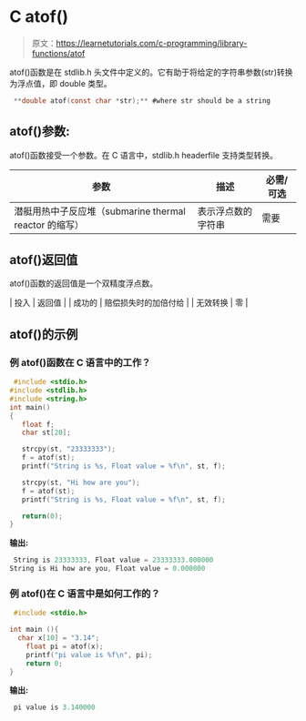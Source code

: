 # C atof()

> 原文：<https://learnetutorials.com/c-programming/library-functions/atof>

atof()函数是在 stdlib.h 头文件中定义的。它有助于将给定的字符串参数(str)转换为浮点值，即 double 类型。

```c
 **double atof(const char *str);** #where str should be a string 

```

## atof()参数:

atof()函数接受一个参数。在 C 语言中，stdlib.h headerfile 支持类型转换。

| 参数 | 描述 | 必需/可选 |
| --- | --- | --- |
| 潜艇用热中子反应堆（submarine thermal reactor 的缩写） | 表示浮点数的字符串 | 需要 |

## atof()返回值

atof()函数的返回值是一个双精度浮点数。

| 投入 | 返回值 |
| 成功的 | 赔偿损失时的加倍付给 |
| 无效转换 | 零 |

## atof()的示例

### 例 atof()函数在 C 语言中的工作？

```c
 #include <stdio.h>
#include <stdlib.h>
#include <string.h>
int main()
{
   float f;
   char st[20];

   strcpy(st, "23333333");
   f = atof(st);
   printf("String is %s, Float value = %f\n", st, f);

   strcpy(st, "Hi how are you");
   f = atof(st);
   printf("String is %s, Float value = %f\n", st, f);

   return(0);
} 

```

**输出:**

```c
 String is 23333333, Float value = 23333333.000000
String is Hi how are you, Float value = 0.000000 
```

### 例 atof()在 C 语言中是如何工作的？

```c
 #include <stdio.h>

int main (){
  char x[10] = "3.14";
    float pi = atof(x);
    printf("pi value is %f\n", pi);
    return 0;
} 

```

**输出:**

```c
 pi value is 3.140000 
```